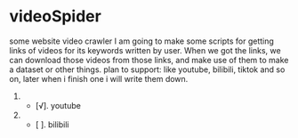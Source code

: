 # videoSpider
some website video crawler
I am going to make some scripts for getting links of videos for its keywords written by user.
When we got the links, we can download those videos from those links, and make use of them to make a dataset or other things.
plan to support: like youtube, bilibili, tiktok and so on, later when i finish one i will write them down.
1. - [√]. youtube
2. - [ ]. bilibili
